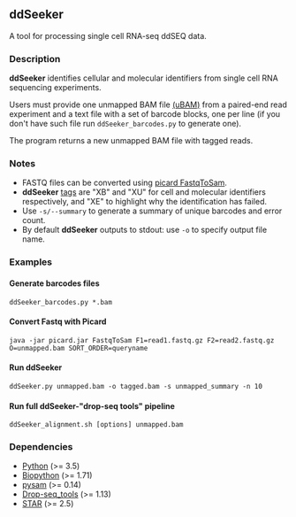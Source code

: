 ## ddSeeker
A tool for processing single cell RNA-seq ddSEQ data.

### Description
**ddSeeker** identifies cellular and molecular identifiers from single cell RNA sequencing experiments.

Users must provide one unmapped BAM file
[(uBAM)](https://gatkforums.broadinstitute.org/gatk/discussion/11008/ubam-unmapped-bam-format)
from a paired-end read experiment and a text file with a set of barcode blocks,
one per line (if you don't have such file run `ddSeeker_barcodes.py` to generate one).

The program returns a new unmapped BAM file with tagged reads.

### Notes
- FASTQ files can be converted using [picard FastqToSam](https://broadinstitute.github.io/picard/command-line-overview.html#FastqToSam).
- **ddSeeker** [tags](https://genome.sph.umich.edu/wiki/SAM#What_are_TAGs.3F)
  are "XB" and "XU" for cell and molecular identifiers respectively, and "XE" 
  to highlight why the identification has failed.
- Use `-s/--summary` to generate a summary of unique barcodes
  and error count.
- By default **ddSeeker** outputs to stdout: use `-o` to specify output file name.

### Examples
#### Generate barcodes files
    ddSeeker_barcodes.py *.bam

#### Convert Fastq with Picard
    java -jar picard.jar FastqToSam F1=read1.fastq.gz F2=read2.fastq.gz O=unmapped.bam SORT_ORDER=queryname

#### Run ddSeeker
    ddSeeker.py unmapped.bam -o tagged.bam -s unmapped_summary -n 10

#### Run full ddSeeker-"drop-seq tools" pipeline
    ddSeeker_alignment.sh [options] unmapped.bam

### Dependencies
- [Python](https://www.python.org/downloads/release/python-365/) (>= 3.5)
- [Biopython](http://biopython.org/wiki/Download) (>= 1.71)
- [pysam](https://pysam.readthedocs.io/en/latest/index.html) (>= 0.14)
- [Drop-seq_tools](http://mccarrolllab.com/dropseq/) (>= 1.13)
- [STAR](https://github.com/alexdobin/STAR) (>= 2.5)
